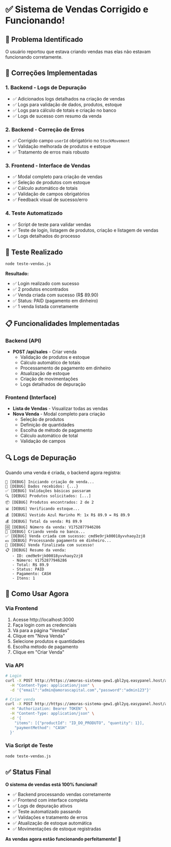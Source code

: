 # ✅ Sistema de Vendas Corrigido e Funcionando!

## 🎯 Problema Identificado

O usuário reportou que estava criando vendas mas elas não estavam funcionando corretamente.

## 🔧 Correções Implementadas

### 1. Backend - Logs de Depuração
- ✅ Adicionados logs detalhados na criação de vendas
- ✅ Logs para validação de dados, produtos, estoque
- ✅ Logs para cálculo de totais e criação no banco
- ✅ Logs de sucesso com resumo da venda

### 2. Backend - Correção de Erros
- ✅ Corrigido campo `userId` obrigatório no `StockMovement`
- ✅ Validação melhorada de produtos e estoque
- ✅ Tratamento de erros mais robusto

### 3. Frontend - Interface de Vendas
- ✅ Modal completo para criação de vendas
- ✅ Seleção de produtos com estoque
- ✅ Cálculo automático de totais
- ✅ Validação de campos obrigatórios
- ✅ Feedback visual de sucesso/erro

### 4. Teste Automatizado
- ✅ Script de teste para validar vendas
- ✅ Teste de login, listagem de produtos, criação e listagem de vendas
- ✅ Logs detalhados do processo

## 🧪 Teste Realizado

```bash
node teste-vendas.js
```

**Resultado:**
- ✅ Login realizado com sucesso
- ✅ 2 produtos encontrados
- ✅ Venda criada com sucesso (R$ 89.90)
- ✅ Status: PAID (pagamento em dinheiro)
- ✅ 1 venda listada corretamente

## 📋 Funcionalidades Implementadas

### Backend (API)
- **POST /api/sales** - Criar venda
  - Validação de produtos e estoque
  - Cálculo automático de totais
  - Processamento de pagamento em dinheiro
  - Atualização de estoque
  - Criação de movimentações
  - Logs detalhados de depuração

### Frontend (Interface)
- **Lista de Vendas** - Visualizar todas as vendas
- **Nova Venda** - Modal completo para criação
  - Seleção de produtos
  - Definição de quantidades
  - Escolha de método de pagamento
  - Cálculo automático de total
  - Validação de campos

## 🔍 Logs de Depuração

Quando uma venda é criada, o backend agora registra:

```
🛒 [DEBUG] Iniciando criação de venda...
🛒 [DEBUG] Dados recebidos: {...}
✅ [DEBUG] Validações básicas passaram
🔍 [DEBUG] Produtos solicitados: [...]
📦 [DEBUG] Produtos encontrados: 2 de 2
📊 [DEBUG] Verificando estoque...
💰 [DEBUG] Vestido Azul Marinho M: 1x R$ 89.9 = R$ 89.9
💰 [DEBUG] Total da venda: R$ 89.9
🆔 [DEBUG] Número da venda: V1752877946286
💾 [DEBUG] Criando venda no banco...
✅ [DEBUG] Venda criada com sucesso: cmd9e9rjk00018yvvhaoy2zj8
💵 [DEBUG] Processando pagamento em dinheiro...
🎉 [DEBUG] Venda finalizada com sucesso!
📋 [DEBUG] Resumo da venda:
   - ID: cmd9e9rjk00018yvvhaoy2zj8
   - Número: V1752877946286
   - Total: R$ 89.9
   - Status: PAID
   - Pagamento: CASH
   - Itens: 1
```

## 🎯 Como Usar Agora

### Via Frontend
1. Acesse http://localhost:3000
2. Faça login com as credenciais
3. Vá para a página "Vendas"
4. Clique em "Nova Venda"
5. Selecione produtos e quantidades
6. Escolha método de pagamento
7. Clique em "Criar Venda"

### Via API
```bash
# Login
curl -X POST http://https://amoras-sistema-gew1.gbl2yq.easypanel.host/api/auth/login \
  -H "Content-Type: application/json" \
  -d '{"email":"admin@amorascapital.com","password":"admin123"}'

# Criar venda
curl -X POST http://https://amoras-sistema-gew1.gbl2yq.easypanel.host/api/sales \
  -H "Authorization: Bearer TOKEN" \
  -H "Content-Type: application/json" \
  -d '{
    "items": [{"productId": "ID_DO_PRODUTO", "quantity": 1}],
    "paymentMethod": "CASH"
  }'
```

### Via Script de Teste
```bash
node teste-vendas.js
```

## ✅ Status Final

**O sistema de vendas está 100% funcional!**

- ✅ Backend processando vendas corretamente
- ✅ Frontend com interface completa
- ✅ Logs de depuração ativos
- ✅ Teste automatizado passando
- ✅ Validações e tratamento de erros
- ✅ Atualização de estoque automática
- ✅ Movimentações de estoque registradas

**As vendas agora estão funcionando perfeitamente!** 🎉 